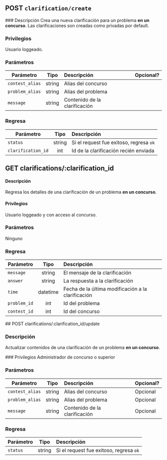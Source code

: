 ## POST `clarification/create`

### Descripción
Crea una nueva clarificación para un problema **en un concurso**. Las clarificaciones son creadas como privadas por default.

### Privilegios
Usuario loggeado.

### Parámetros

| Parámetro | Tipo | Descripción  | Opcional? |
| -------- |:-------------:| :-----|:-----|
|`contest_alias`|string|Alias del concurso||
|`problem_alias`|string|Alias del problema||
|`message`|string|Contenido de la clarificación||

### Regresa

| Parámetro | Tipo | Descripción  |
| -------- |:-------------:| :-----|
|`status`|string|Si el request fue exitoso, regresa `ok`| 
|`clarification_id`|int|Id de la clarificación recién enviada|

## GET clarifications/:clarification_id

#### Descripción
Regresa los detalles de una clarificación de un problema **en un concurso**.

#### Privilegios
Usuario loggeado y con acceso al concurso.

### Parámetros
Ninguno

### Regresa

| Parámetro | Tipo | Descripción  |
| -------- |:-------------:| :-----|
|`message`|string|El mensaje de la clarificación| 
|`answer`|string|La respuesta a la clarificación|
|`time`|datetime|Fecha de la última modificación a la clarificación|
|`problem_id`|int|Id del problema|
|`contest_id`|int|Id del concurso|


## POST clarifications/:clarification_id/update

### Descripción
Actualizar contenidos de una clarificación de un problema **en un concurso**.

### Privilegios
Administrador de concurso o superior

### Parámetros
| Parámetro | Tipo | Descripción  | Opcional? |
| -------- |:-------------:| :-----|:-----|
|`contest_alias`|string|Alias del concurso|Opcional|
|`problem_alias`|string|Alias del problema|Opcional|
|`message`|string|Contenido de la clarificación|Opcional|

### Regresa

| Parámetro | Tipo | Descripción  |
| -------- |:-------------:| :-----|
|`status`|string|Si el request fue exitoso, regresa `ok`| 

